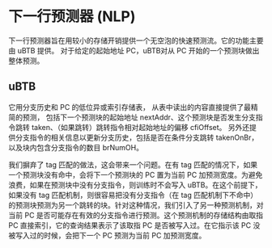 # 下一行预测器 (NLP)

下一行预测器旨在用较小的存储开销提供一个无空泡的快速预测流。它的功能主要由 uBTB 提供。
对于给定的起始地址 PC，uBTB对从 PC 开始的一个预测块做出整体预测。

## uBTB

它用分支历史和 PC 的低位异或索引存储表，
从表中读出的内容直接提供了最精简的预测，
包括下一个预测块的起始地址 nextAddr、这个预测块是否发生分支指令跳转 taken、（如果跳转）跳转指令相对起始地址的偏移 cfiOffset。
另外还提供分支指令的相关信息以更新分支历史，包括是否在条件分支跳转 takenOnBr，以及块内包含分支指令的数目 brNumOH。

我们摒弃了 tag 匹配的做法，这会带来一个问题。在有 tag 匹配的情况下，如果一个预测块没有命中，会将下一个预测块的 PC 置为当前 PC 加预测宽度。为避免浪费，如果在预测块中没有分支指令，则训练时不会写入 uBTB。在这个前提下，如果没有 tag 匹配机制，则很容易把没有分支指令（在 tag 匹配机制下不命中）的预测块预测为另一个跳转的块。针对这种情况，我们引入了另一种预测机制，对当前 PC 是否可能存在有效的分支指令进行预测。这个预测机制的存储结构由取指 PC 直接索引，它的查询结果表示了该取指 PC 是否被写入过。在它指示该 PC 没被写入过的时候，会把下一个 PC 预测为当前 PC 加预测宽度。
